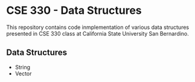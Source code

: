 # CSE 330 - Data Structures

This repository contains code inmplementation of various data structures presented in CSE 330 class at California State University San Bernardino.

## Data Structures
* String
* Vector